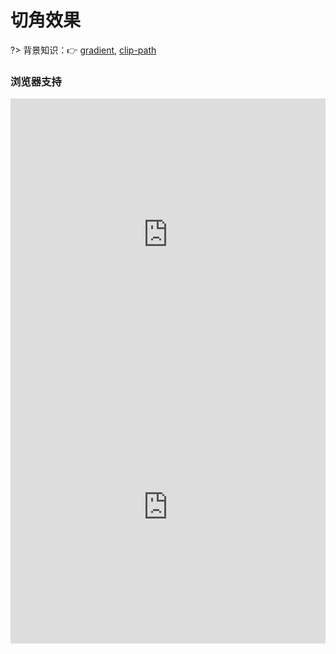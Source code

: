 
# 切角效果

?> 背景知识：:point_right: [gradient](https://developer.mozilla.org/zh-CN/docs/Web/CSS/gradient), [clip-path](https://developer.mozilla.org/zh-CN/docs/Web/CSS/clip-path)

<vuep template="#bevel-corners"></vuep>

<script v-pre type="text/x-template" id="bevel-corners">
<style>
  main{
    width: 100%;
    padding: 60px 0;
  }
  .bevel-corners{
    display: flex;
    flex-wrap: wrap;
    justify-content: space-around;
    align-items: center;
    flex-wrap: wrap;
    margin-bottom: 20px;
  }
  .bevel-corners > div{
    width: 249px;
    color: #FFF;
    padding: 1.2em 1.8em;
    hyphens: auto;
    text-align: justify;
    background: #b4a078;
  }
  .bevel-corners > p{
    width: 116px;;
  }
  .bevel-corners:nth-of-type(1) > div{
    background: linear-gradient(45deg, transparent 12px, #b4a078 13px) bottom left, 
                linear-gradient(135deg, transparent 12px, #b4a078 13px) top left, 
                linear-gradient(-135deg, transparent 12px, #b4a078 13px) top right, 
                linear-gradient(-45deg, transparent 12px, #b4a078 13px) bottom right;
    background-size: 51% 51%;
    background-repeat: no-repeat;
  }
  .bevel-corners:nth-of-type(2) > div{
    background: radial-gradient(circle at bottom left, transparent 15px, #b4a078 16px) bottom left, 
                radial-gradient(circle at top left, transparent 15px, #b4a078 16px) top left, 
                radial-gradient(circle at top right, transparent 15px, #b4a078 16px) top right, 
                radial-gradient(circle at bottom right, transparent 15px, #b4a078 16px) bottom right;
    background-size: 51% 51%;
    background-repeat: no-repeat;
  }
  .bevel-corners:nth-of-type(3) > div{
    padding: 0 9px;
    border: 18px solid transparent;
    border-image: 1 url('data:image/svg+xml,<svg xmlns="http://www.w3.org/2000/svg" width="3" height="3" fill="%23b4a078"><polygon points="0,1 1,0 2,0 3,1 3,2 2,3 1,3 0,2"/> </svg>');
    background-clip: padding-box;
  }
  .bevel-corners:nth-of-type(4) > div{
    clip-path: polygon(20px 0, calc(100% - 20px) 0, 100% 20px, 100% calc(100% - 20px), calc(100% - 20px) 100%, 20px 100%, 0 calc(100% - 20px), 0 20px);
    transition: 1s clip-path;
  }
  .bevel-corners:nth-of-type(4):hover > div{
    clip-path: polygon(0 0, 0 0, 100% 0, 100% 0, 100% 100%, 100% 100%, 0 100%, 0 100%);
  }
</style>
<template>
  <main>
    <div class="bevel-corners">
      <p>① linear-gradient</p>
      <div>A paragraph of filler text.La la la de dah de dah de dah de la.La la la de dah de dah de dah de la.La la la de dah de dah de dah de la.</div>
    </div>
    <div class="bevel-corners">
      <p>② radial-gradient</p>
      <div>A paragraph of filler text.La la la de dah de dah de dah de la.La la la de dah de dah de dah de la.La la la de dah de dah de dah de la.</div>
    </div>
    <div class="bevel-corners">
      <p>③ 内联SVG</p>
      <div>A paragraph of filler text.La la la de dah de dah de dah de la.La la la de dah de dah de dah de la.La la la de dah de dah de dah de la.</div>
    </div>
    <div class="bevel-corners">
      <p>④ clip-path</p>
      <div>A paragraph of filler text.La la la de dah de dah de dah de la.La la la de dah de dah de dah de la.La la la de dah de dah de dah de la.</div>
    </div>
  </main>
</template>
<script>  
</script>
</script>

### 浏览器支持

<iframe src="https://caniuse.bitsofco.de/embed/index.html?feat=css-gradients&amp;periods=future_1,current,past_1,past_2,past_3&amp;accessible-colours=false" frameborder="0" width="100%" height="436px"></iframe>

<iframe src="https://caniuse.bitsofco.de/embed/index.html?feat=css-clip-path&amp;periods=future_1,current,past_1,past_2,past_3&amp;accessible-colours=false" frameborder="0" width="100%" height="436px"></iframe>